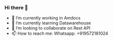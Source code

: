 ### Hi there 👋

- 🔭 I’m currently working in Amdocs
- 🌱 I’m currently learning Datawarehouse
- 👯 I’m looking to collaborate on Rest API
- 📫 How to reach me: Whatsapp: +919572181024
